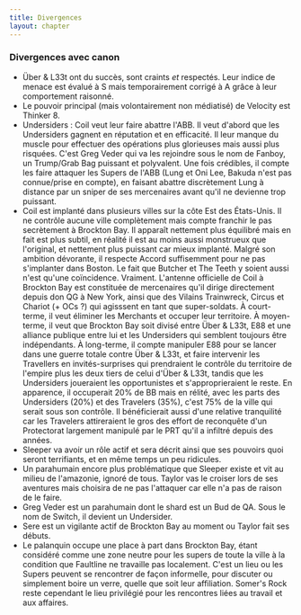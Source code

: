 ```yaml
---
title: Divergences
layout: chapter
---
```


### Divergences avec canon

- Über & L33t ont du succès, sont craints *et* respectés. Leur indice de menace est évalué à S mais temporairement corrigé à A grâce à leur comportement raisonné.
- Le pouvoir principal (mais volontairement non médiatisé) de Velocity est Thinker 8.
- Undersiders : Coil veut leur faire abattre l'ABB. Il veut d'abord que les Undersiders gagnent en réputation et en efficacité. Il leur manque du muscle pour effectuer des opérations plus glorieuses mais aussi plus risquées. C'est Greg Veder qui va les rejoindre sous le nom de Fanboy, un Trump/Grab Bag puissant et polyvalent. Une fois crédibles, il compte les faire attaquer les Supers de l'ABB (Lung et Oni Lee, Bakuda n'est pas connue/prise en compte), en faisant abattre discrètement Lung à distance par un sniper de ses mercenaires avant qu'il ne devienne trop puissant. 
- Coil est implanté dans plusieurs villes sur la côte Est des États-Unis. Il ne contrôle aucune ville complètement mais compte franchir le pas secrètement à Brockton Bay. Il apparaît nettement plus équilibré mais en fait est plus subtil, en réalité il est au moins aussi monstrueux que l'original, et nettement plus puissant car mieux implanté. Malgré son ambition dévorante, il respecte Accord suffisemment pour ne pas s'implanter dans Boston. Le fait que Butcher et The Teeth y soient aussi n'est qu'une coïncidence. Vraiment. L'antenne officielle de Coil à Brockton Bay est constituée de mercenaires qu'il dirige directement depuis don QG à New York, ainsi que des Vilains Trainwreck, Circus et Chariot (+ OCs ?) qui agisssent en tant que super-soldats. À court-terme, il veut éliminer les Merchants et occuper leur territoire. À moyen-terme, il veut que Brockton Bay soit divisé entre Über & L33t, E88 et une alliance publique entre lui et les Undersiders qui semblent toujours être indépendants. À long-terme, il compte manipuler E88 pour se lancer dans une guerre totale contre Über & L33t, et faire intervenir les Travellers en invités-surprises qui prendraient le contrôle du territoire de l'empire plus les deux tiers de celui d'Über & L33t, tandis que les Undersiders joueraient les opportunistes et s'approprieraient le reste. En apparence, il occuperait 20% de BB mais en rélité, avec les parts des Undersiders (20%) et des Travelers (35%), c'est 75% de la ville qui serait sous son contrôle. Il bénéficierait aussi d'une relative tranquilité car les Travelers attireraient le gros des effort de reconquête d'un Protectorat largement manipulé par le PRT qu'il a infiltré depuis des années.
- Sleeper va avoir un rôle actif et sera décrit ainsi que ses pouvoirs quoi seront terrifiants, et en même temps un peu ridicules.
- Un parahumain encore plus problématique que Sleeper existe et vit au milieu de l'amazonie, ignoré de tous. Taylor vas le croiser lors de ses aventures mais choisira de ne pas l'attaquer car elle n'a pas de raison de le faire.
- Greg Veder est un parahumain dont le shard est un Bud de QA. Sous le nom de Switch, il devient un Undersider.
- Sere est un vigilante actif de Brockton Bay au moment ou Taylor fait ses débuts.
- Le palanquin occupe une place à part dans Brockton Bay, étant considéré comme une zone neutre pour les supers de toute la ville à la condition que Faultline ne travaille pas localement. C'est un lieu ou les Supers peuvent se rencontrer de façon informelle, pour discuter ou simplement boire un verre, quelle que soit leur affiliation. Somer's Rock reste cependant le lieu privilégié pour les rencontres liées au travail et aux affaires.